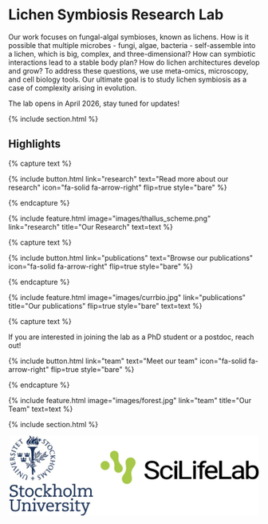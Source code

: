 ---
---

# Lichen Symbiosis Research Lab

Our work focuses on fungal-algal symbioses, known as lichens. How is it possible that multiple microbes - fungi, algae, bacteria - self-assemble into a lichen, which is big, complex, and three-dimensional? How can symbiotic interactions lead to a stable body plan? How do lichen architectures develop and grow? To address these questions, we use meta-omics, microscopy, and cell biology tools. Our ultimate goal is to study lichen symbiosis as a case of complexity arising in evolution.

The lab opens in April 2026, stay tuned for updates!

{% include section.html %}

## Highlights

{% capture text %}



{%
  include button.html
  link="research"
  text="Read more about our research"
  icon="fa-solid fa-arrow-right"
  flip=true
  style="bare"
%}

{% endcapture %}

{%
  include feature.html
  image="images/thallus_scheme.png"
  link="research"
  title="Our Research"
  text=text
%}

{% capture text %}


{%
  include button.html
  link="publications"
  text="Browse our publications"
  icon="fa-solid fa-arrow-right"
  flip=true
  style="bare"
%}

{% endcapture %}

{%
  include feature.html
  image="images/currbio.jpg"
  link="publications"
  title="Our publications"
  flip=true
  style="bare"
  text=text
%}

{% capture text %}

If you are interested in joining the lab as a PhD student or a postdoc, reach out!

{%
  include button.html
  link="team"
  text="Meet our team"
  icon="fa-solid fa-arrow-right"
  flip=true
  style="bare"
%}

{% endcapture %}

{%
  include feature.html
  image="images/forest.jpg"
  link="team"
  title="Our Team"
  text=text
%}

{% include section.html %}

<div style="text-align: center;">
<img src="/images/logos_both.jpg" alt="door" width="500" class="center"/> 
</div>